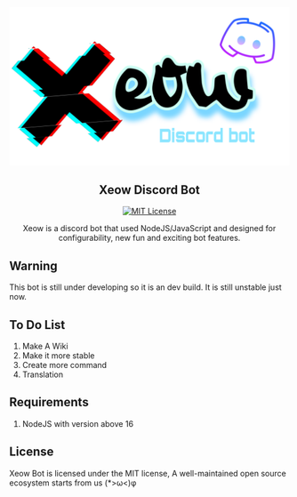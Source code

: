 <div align="center">
<a href="https://github.com/xXQiuChenXx/"><img src="https://github.com/xXQiuChenXx/Xeow/blob/master/src/Images/Xeow.png?raw=true" alt="Xeow"></a>

## Xeow Discord Bot

[![MIT License](https://img.shields.io/github/license/xXQiuChenXx/Xeow?&logo=github)](LICENSE)

Xeow is a discord bot that used NodeJS/JavaScript and designed for configurability, new fun and exciting bot features.

</div>

## Warning
This bot is still under developing so it is an dev build. It is still unstable just now.

## To Do List
1. Make A Wiki 
2. Make it more stable
3. Create more command
4. Translation

## Requirements

1. NodeJS with version above 16

## License
Xeow Bot is licensed under the MIT license, A well-maintained open source ecosystem starts from us (*>ω<)φ